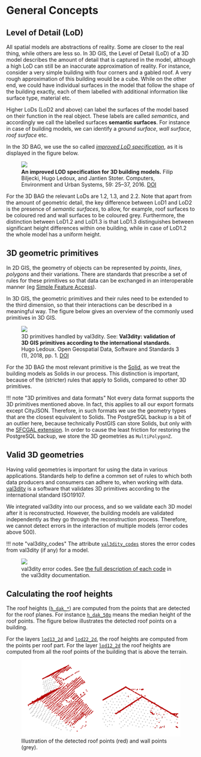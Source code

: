 # General Concepts

## Level of Detail (LoD)

All spatial models are abstractions of reality. Some are closer to the real thing, while others are less so. In 3D GIS, the Level of Detail (LoD) of a 3D model describes the amount of detail that is captured in the model, although a high LoD can still be an inaccurate approximation of reality.
For instance, consider a very simple building with four corners and a gabled roof. A very rough approximation of this building would be a cube. While on the other end, we could have individual surfaces in the model that follow the shape of the building exactly, each of them labelled with additional information like surface type, material etc.

Higher LoDs (LoD2 and above) can label the surfaces of the model based on their function in the real object.
These labels are called *semantics*, and accordingly we call the labelled surfaces **semantic surfaces**. For instance in case of building models, we can identify a *ground surface*, *wall surface*, *roof surface* etc.

In the 3D BAG, we use the so called [*improved LoD specification*](http://doi.org/10.1016/j.compenvurbsys.2016.04.005), as it is displayed in the figure below.

<figure>
  <img src="https://3d.bk.tudelft.nl/lod/lodtud.png" />
  <figcaption><b>An improved LOD specification for 3D building models.</b> Filip Biljecki, Hugo Ledoux, and Jantien Stoter. Computers, Environment and Urban Systems, 59: 25–37, 2016. <a href="http://doi.org/10.1016/j.compenvurbsys.2016.04.005">DOI</a></figcaption>
</figure>

For the 3D BAG the relevant LoDs are 1.2, 1.3, and 2.2. Note that apart from the amount of geometric detail, the key difference between LoD1 and LoD2 is the presence of *semantic surfaces*, to allow, for example, roof surfaces to be coloured red and wall surfaces to be coloured grey. Furthermore, the distinction between LoD1.2 and LoD1.3 is that LoD1.3 distinguishes between significant height differences within one building, while in case of LoD1.2 the whole model has a uniform height.

<!-- difficulties of modelling buildings in diff lod-s -->

<!-- highest lod is not always the best -->

## 3D geometric primitives

In 2D GIS, the geometry of objects can be represented by *points*, *lines*, *polygons* and their variations. There are standards that prescribe a set of rules for these primitives so that data can be exchanged in an interoperable manner (eg [Simple Feature Access](https://www.ogc.org/standards/sfa)). 

In 3D GIS, the geometric primitives and their rules need to be extended to the third dimension, so that their interactions can be described in a meaningful way. The figure below gives an overview of the commonly used primitives in 3D GIS.

<figure>
  <img src="https://val3dity.readthedocs.io/en/latest/_images/geomprimitives.svg" />
  <figcaption>3D primitives handled by val3dity. See: <b>Val3dity: validation of 3D GIS primitives according to the international standards.</b> Hugo Ledoux. Open Geospatial Data, Software and Standards 3 (1), 2018, pp. 1. <a href="http://dx.doi.org/10.1186/s40965-018-0043-x">DOI</a></figcaption>
</figure>

For the 3D BAG the most relevant primitive is the [Solid](https://val3dity.readthedocs.io/en/latest/definitions/#solid), as we treat the building models as Solids in our process. This distinction is important, because of the (stricter) rules that apply to Solids, compared to other 3D primitives.

!!! note "3D primitives and data formats"
    Not every data format supports the 3D primitives mentioned above. In fact, this applies to all our export formats except CityJSON. Therefore, in such formats we use the geometry types that are the closest equivalent to Solids. The PostgreSQL backup is a bit of an outlier here, because technically PostGIS can store Solids, but only with the [SFCGAL extension](http://www.sfcgal.org/). In order to cause the least friction for restoring the PostgreSQL backup, we store the 3D geometries as `MultiPolygonZ`.

## Valid 3D geometries

Having valid geometries is important for using the data in various applications. Standards help to define a common set of rules to which both data producers and consumers can adhere to, when working with data. [val3dity](https://val3dity.readthedocs.io/en/latest/) is a software that validates 3D primitives according to the international standard ISO19107.

We integrated val3dity into our process, and so we validate each 3D model after it is reconstructed. However, the building models are validated independently as they go through the reconstruction process. Therefore, we cannot detect errors in the interaction of multiple models (error codes above 500).

!!! note "val3dity_codes"
    The attribute [`val3dity_codes`](attributes.md#val3dity_codes) stores the error codes from val3dity (if any) for a model.

<figure>
  <img src="https://val3dity.readthedocs.io/en/latest/_images/errorcodes.png" />
  <figcaption>val3dity error codes. See <a href="https://val3dity.readthedocs.io/en/latest/errors/">the full description of each code</a> in the val3dity documentation.</figcaption>
</figure>

## Calculating the roof heights

The roof heights ([`h_dak_*`](attributes.md#h_dak_50p)) are computed from the points that are detected for the roof planes. For instance [`h_dak_50p`](attributes.md#h_dak_50p) means the median height of the roof points. The figure below illustrates the detected roof points on a building.

For the layers [`lod13_2d`](layers.md#lod13_2d) and [`lod22_2d`](layers.md#lod22_2d), the roof heights are computed from the points per roof part. For the layer [`lod12_2d`](layers.md#lod12_2d) the roof heights are computed from all the roof points of the building that is above the terrain.

<figure>
  <a href="../../../images_common/roof_points.png">
    <img src="../../../images_common/roof_points.png" />
  </a>
  <figcaption>Illustration of the detected roof points (red) and wall points (grey).</figcaption>
</figure>
